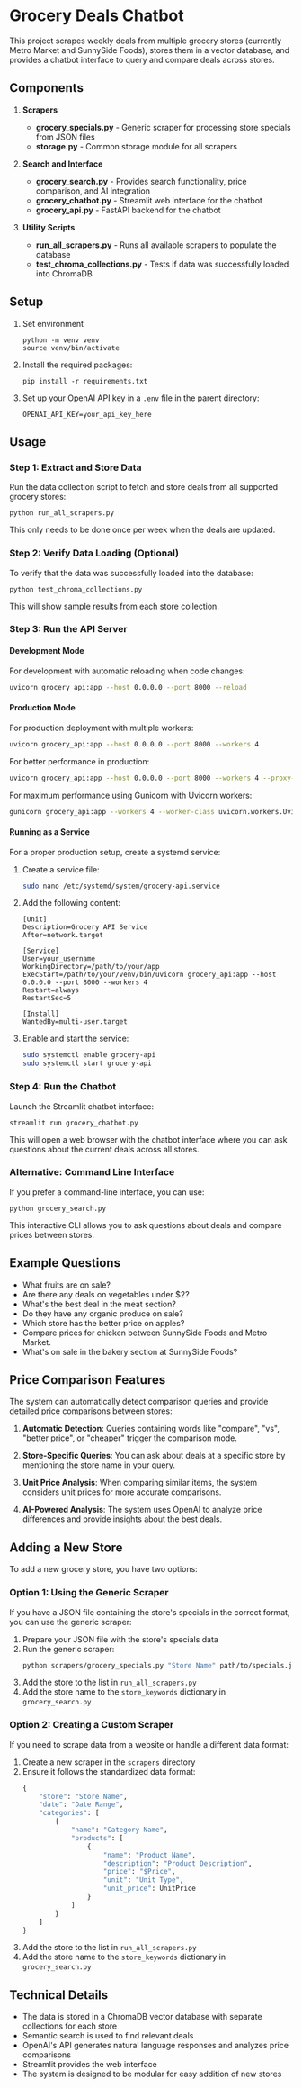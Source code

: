 # Grocery Deals Chatbot

This project scrapes weekly deals from multiple grocery stores (currently Metro Market and SunnySide Foods), stores them in a vector database, and provides a chatbot interface to query and compare deals across stores.

## Components

1. **Scrapers**
   - **grocery_specials.py** - Generic scraper for processing store specials from JSON files
   - **storage.py** - Common storage module for all scrapers

2. **Search and Interface**
   - **grocery_search.py** - Provides search functionality, price comparison, and AI integration
   - **grocery_chatbot.py** - Streamlit web interface for the chatbot
   - **grocery_api.py** - FastAPI backend for the chatbot

3. **Utility Scripts**
   - **run_all_scrapers.py** - Runs all available scrapers to populate the database
   - **test_chroma_collections.py** - Tests if data was successfully loaded into ChromaDB

## Setup

1. Set environment
   ```
   python -m venv venv
   source venv/bin/activate
   ```

2. Install the required packages:
   ```
   pip install -r requirements.txt
   ```

3. Set up your OpenAI API key in a `.env` file in the parent directory:
   ```
   OPENAI_API_KEY=your_api_key_here
   ```

## Usage

### Step 1: Extract and Store Data

Run the data collection script to fetch and store deals from all supported grocery stores:

```
python run_all_scrapers.py
```

This only needs to be done once per week when the deals are updated.

### Step 2: Verify Data Loading (Optional)

To verify that the data was successfully loaded into the database:

```
python test_chroma_collections.py
```

This will show sample results from each store collection.

### Step 3: Run the API Server

#### Development Mode
For development with automatic reloading when code changes:
```bash
uvicorn grocery_api:app --host 0.0.0.0 --port 8000 --reload
```

#### Production Mode
For production deployment with multiple workers:
```bash
uvicorn grocery_api:app --host 0.0.0.0 --port 8000 --workers 4
```

For better performance in production:
```bash
uvicorn grocery_api:app --host 0.0.0.0 --port 8000 --workers 4 --proxy-headers --forwarded-allow-ips='*' --log-level warning
```

For maximum performance using Gunicorn with Uvicorn workers:
```bash
gunicorn grocery_api:app --workers 4 --worker-class uvicorn.workers.UvicornWorker --bind 0.0.0.0:8000
```

#### Running as a Service
For a proper production setup, create a systemd service:

1. Create a service file:
   ```bash
   sudo nano /etc/systemd/system/grocery-api.service
   ```

2. Add the following content:
   ```
   [Unit]
   Description=Grocery API Service
   After=network.target

   [Service]
   User=your_username
   WorkingDirectory=/path/to/your/app
   ExecStart=/path/to/your/venv/bin/uvicorn grocery_api:app --host 0.0.0.0 --port 8000 --workers 4
   Restart=always
   RestartSec=5

   [Install]
   WantedBy=multi-user.target
   ```

3. Enable and start the service:
   ```bash
   sudo systemctl enable grocery-api
   sudo systemctl start grocery-api
   ```

### Step 4: Run the Chatbot

Launch the Streamlit chatbot interface:

```
streamlit run grocery_chatbot.py
```

This will open a web browser with the chatbot interface where you can ask questions about the current deals across all stores.

### Alternative: Command Line Interface

If you prefer a command-line interface, you can use:

```
python grocery_search.py
```

This interactive CLI allows you to ask questions about deals and compare prices between stores.

## Example Questions

- What fruits are on sale?
- Are there any deals on vegetables under $2?
- What's the best deal in the meat section?
- Do they have any organic produce on sale?
- Which store has the better price on apples?
- Compare prices for chicken between SunnySide Foods and Metro Market.
- What's on sale in the bakery section at SunnySide Foods?

## Price Comparison Features

The system can automatically detect comparison queries and provide detailed price comparisons between stores:

1. **Automatic Detection**: Queries containing words like "compare", "vs", "better price", or "cheaper" trigger the comparison mode.

2. **Store-Specific Queries**: You can ask about deals at a specific store by mentioning the store name in your query.

3. **Unit Price Analysis**: When comparing similar items, the system considers unit prices for more accurate comparisons.

4. **AI-Powered Analysis**: The system uses OpenAI to analyze price differences and provide insights about the best deals.

## Adding a New Store

To add a new grocery store, you have two options:

### Option 1: Using the Generic Scraper
If you have a JSON file containing the store's specials in the correct format, you can use the generic scraper:

1. Prepare your JSON file with the store's specials data
2. Run the generic scraper:
   ```bash
   python scrapers/grocery_specials.py "Store Name" path/to/specials.json
   ```
3. Add the store to the list in `run_all_scrapers.py`
4. Add the store name to the `store_keywords` dictionary in `grocery_search.py`

### Option 2: Creating a Custom Scraper
If you need to scrape data from a website or handle a different data format:

1. Create a new scraper in the `scrapers` directory
2. Ensure it follows the standardized data format:
   ```python
   {
       "store": "Store Name",
       "date": "Date Range",
       "categories": [
           {
               "name": "Category Name",
               "products": [
                   {
                       "name": "Product Name",
                       "description": "Product Description",
                       "price": "$Price",
                       "unit": "Unit Type",
                       "unit_price": UnitPrice
                   }
               ]
           }
       ]
   }
   ```
3. Add the store to the list in `run_all_scrapers.py`
4. Add the store name to the `store_keywords` dictionary in `grocery_search.py`

## Technical Details

- The data is stored in a ChromaDB vector database with separate collections for each store
- Semantic search is used to find relevant deals
- OpenAI's API generates natural language responses and analyzes price comparisons
- Streamlit provides the web interface
- The system is designed to be modular for easy addition of new stores